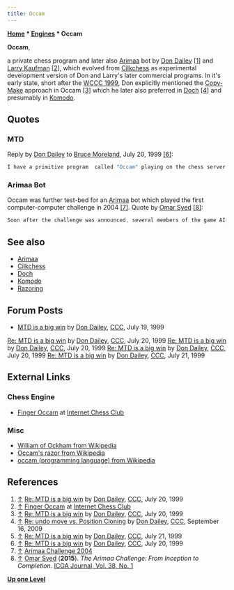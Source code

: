 ```yaml
---
title: Occam
---
```

**[Home](Home "Home") \* [Engines](Engines "Engines") \* Occam**


**Occam**,  

a private chess program and later also [Arimaa](Arimaa "Arimaa") bot by [Don Dailey](Don_Dailey "Don Dailey") <a id="cite-note-1" href="#cite-ref-1">[1]</a> and [Larry Kaufman](Larry_Kaufman "Larry Kaufman") <a id="cite-note-2" href="#cite-ref-2">[2]</a>, which evolved from [Cilkchess](Cilkchess "Cilkchess") as experimental development version of Don and Larry's later commercial programs. In it's early state, short after the [WCCC 1999](WCCC_1999 "WCCC 1999"), Don explicitly mentioned the [Copy-Make](Copy-Make "Copy-Make") approach in Occam <a id="cite-note-3" href="#cite-ref-3">[3]</a> which he later also preferred in [Doch](Doch#Copy "Doch") <a id="cite-note-4" href="#cite-ref-4">[4]</a> and presumably in [Komodo](Komodo "Komodo").



## Quotes


### MTD


Reply by [Don Dailey](Don_Dailey "Don Dailey") to [Bruce Moreland](Bruce_Moreland "Bruce Moreland"), July 20, 1999 <a id="cite-note-6" href="#cite-ref-6">[6]</a>:




```C++
I have a primitive program  called "Occam" playing on the chess server now. I don't have any kind  of [aspiration search](Aspiration_Windows "Aspiration Windows") in it, just pure [alpha/beta](Alpha-Beta "Alpha-Beta"), no [PVS](Principal_Variation_Search "Principal Variation Search"), no [MTD](MTD(f) "MTD(f)") or anything. I will implement PVS first so that I  can do comparisions. 

```

### Arimaa Bot


Occam was further test-bed for an [Arimaa](Arimaa "Arimaa") bot which played the first computer-computer challenge in 2004 <a id="cite-note-7" href="#cite-ref-7">[7]</a>. Quote by [Omar Syed](Omar_Syed "Omar Syed") <a id="cite-note-8" href="#cite-ref-8">[8]</a>:




```C++
Soon after the challenge was announced, several members of the game AI-research community attempted to tackle the challenge. The late Don Dailey (developer of the [Komodo](Komodo "Komodo") chess engine) was the first to create an Arimaa engine. Within a couple months Don had a surprisingly strong program offering games in the Arimaa gameroom. In designing Arimaa, I had used the [Zillions-of-Games](Zillions_of_Games "Zillions of Games") [general game-playing](General_Game_Playing "General Game Playing") engine, which allows specifying the rules of the game in a [Lisp](index.php?title=Lisp&action=edit&redlink=1 "Lisp (page does not exist)") like language, and then immediately being able to play the game against the Zillions engine. Using only look ahead and no game-specific knowledge, this engine was able to play at a strong level in most games one could dream of. However, it was incredibly lousy at Arimaa due to the high branching factor. This helped build my confidence that Arimaa would be a difficult game for computers if only a [brute-force](Brute-Force "Brute-Force") search was used. However, Don’s program, called OCCAM, surprised me in how well it played when the search engine was much faster and included some game knowledge. When Don realized that there was very little expert knowledge available for Arimaa, he felt that he could not make much progress on his program and went back to developing his chess engine which now has gone on to become the highest rated in the world. 

```

## See also


* [Arimaa](Arimaa "Arimaa")
* [Cilkchess](Cilkchess "Cilkchess")
* [Doch](Doch "Doch")
* [Komodo](Komodo "Komodo")
* [Razoring](Razoring "Razoring")


## Forum Posts


* [MTD is a big win](https://www.stmintz.com/ccc/index.php?id=61058) by [Don Dailey](Don_Dailey "Don Dailey"), [CCC](CCC "CCC"), July 19, 1999


 [Re: MTD is a big win](https://www.stmintz.com/ccc/index.php?id=61151) by [Don Dailey](Don_Dailey "Don Dailey"), [CCC](CCC "CCC"), July 20, 1999
 [Re: MTD is a big win](https://www.stmintz.com/ccc/index.php?id=61157) by [Don Dailey](Don_Dailey "Don Dailey"), [CCC](CCC "CCC"), July 20, 1999
 [Re: MTD is a big win](https://www.stmintz.com/ccc/index.php?id=61218) by [Don Dailey](Don_Dailey "Don Dailey"), [CCC](CCC "CCC"), July 20, 1999
 [Re: MTD is a big win](https://www.stmintz.com/ccc/index.php?id=61243) by [Don Dailey](Don_Dailey "Don Dailey"), [CCC](CCC "CCC"), July 21, 1999
## External Links


### Chess Engine


* [Finger Occam](http://www6.chessclub.com/finger/occam) at [Internet Chess Club](index.php?title=Internet_Chess_Club&action=edit&redlink=1 "Internet Chess Club (page does not exist)")


### Misc


* [William of Ockham from Wikipedia](https://en.wikipedia.org/wiki/William_of_Ockham)
* [Occam's razor from Wikipedia](https://en.wikipedia.org/wiki/Occam's_razor)
* [occam (programming language) from Wikipedia](https://en.wikipedia.org/wiki/Occam_%28programming_language%29)


## References


1. <a id="cite-ref-1" href="#cite-note-1">↑</a> [Re: MTD is a big win](https://www.stmintz.com/ccc/index.php?id=61157) by [Don Dailey](Don_Dailey "Don Dailey"), [CCC](CCC "CCC"), July 20, 1999
2. <a id="cite-ref-2" href="#cite-note-2">↑</a> [Finger Occam](http://www6.chessclub.com/finger/occam) at [Internet Chess Club](index.php?title=Internet_Chess_Club&action=edit&redlink=1 "Internet Chess Club (page does not exist)")
3. <a id="cite-ref-3" href="#cite-note-3">↑</a> [Re: MTD is a big win](https://www.stmintz.com/ccc/index.php?id=61218) by [Don Dailey](Don_Dailey "Don Dailey"), [CCC](CCC "CCC"), July 20, 1999
4. <a id="cite-ref-4" href="#cite-note-4">↑</a> [Re: undo move vs. Position Cloning](http://www.talkchess.com/forum/viewtopic.php?topic_view=threads&p=291570&t=29770) by [Don Dailey](Don_Dailey "Don Dailey"), [CCC](CCC "CCC"), September 16, 2009
5. <a id="cite-ref-5" href="#cite-note-5">↑</a> [Re: MTD is a big win](https://www.stmintz.com/ccc/index.php?id=61243) by [Don Dailey](Don_Dailey "Don Dailey"), [CCC](CCC "CCC"), July 21, 1999
6. <a id="cite-ref-6" href="#cite-note-6">↑</a> [Re: MTD is a big win](https://www.stmintz.com/ccc/index.php?id=61151) by [Don Dailey](Don_Dailey "Don Dailey"), [CCC](CCC "CCC"), July 20, 1999
7. <a id="cite-ref-7" href="#cite-note-7">↑</a> [Arimaa Challenge 2004](http://arimaa.com/arimaa/challenge/2004/icgaNews2.html)
8. <a id="cite-ref-8" href="#cite-note-8">↑</a> [Omar Syed](Omar_Syed "Omar Syed") (**2015**). *The Arimaa Challenge: From Inception to Completion*. [ICGA Journal, Vol. 38, No. 1](ICGA_Journal#38_1 "ICGA Journal")

**[Up one Level](Engines "Engines")**







 
